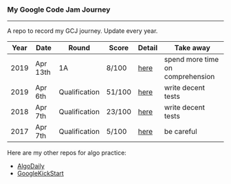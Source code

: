 ### My Google Code Jam Journey
---

A repo to record my GCJ journey. Update every year.

| Year | Date | Round | Score | Detail | Take away |
| --- | --- |--- | --- | --- | --- |
| 2019 | Apr 13th | 1A | 8/100 | [here](/2019/1a/result.md) | spend more time on comprehension |
| 2019 | Apr 6th | Qualification | 51/100 | [here](/2019/qualification/result.md) | write decent tests |
| 2018 | Apr 7th | Qualification | 23/100 | [here](/2018/result.md) | write decent tests |
| 2017 | Apr 7th | Qualification| 5/100 | [here](/2017/result.md) | be careful |

Here are my other repos for algo practice:
- [AlgoDaily](https://github.com/calvinchankf/AlgoDaily)
- [GoogleKickStart](https://github.com/calvinchankf/googlekickstart)